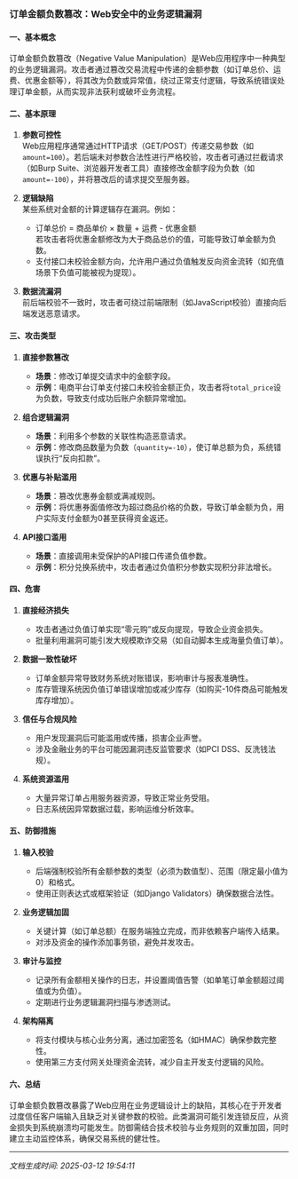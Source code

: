 

### 订单金额负数篡改：Web安全中的业务逻辑漏洞

#### 一、基本概念  
订单金额负数篡改（Negative Value Manipulation）是Web应用程序中一种典型的业务逻辑漏洞。攻击者通过篡改交易流程中传递的金额参数（如订单总价、运费、优惠金额等），将其改为负数或异常值，绕过正常支付逻辑，导致系统错误处理订单金额，从而实现非法获利或破坏业务流程。

#### 二、基本原理  
1. **参数可控性**  
   Web应用程序通常通过HTTP请求（GET/POST）传递交易参数（如`amount=100`）。若后端未对参数合法性进行严格校验，攻击者可通过拦截请求（如Burp Suite、浏览器开发者工具）直接修改金额字段为负数（如`amount=-100`），并将篡改后的请求提交至服务器。

2. **逻辑缺陷**  
   某些系统对金额的计算逻辑存在漏洞。例如：  
   - 订单总价 = 商品单价 × 数量 + 运费 - 优惠金额  
   若攻击者将优惠金额修改为大于商品总价的值，可能导致订单金额为负数。  
   - 支付接口未校验金额方向，允许用户通过负值触发反向资金流转（如充值场景下负值可能被视为提现）。

3. **数据流漏洞**  
   前后端校验不一致时，攻击者可绕过前端限制（如JavaScript校验）直接向后端发送恶意请求。

#### 三、攻击类型  
1. **直接参数篡改**  
   - **场景**：修改订单提交请求中的金额字段。  
   - **示例**：电商平台订单支付接口未校验金额正负，攻击者将`total_price`设为负数，导致支付成功后账户余额异常增加。

2. **组合逻辑漏洞**  
   - **场景**：利用多个参数的关联性构造恶意请求。  
   - **示例**：修改商品数量为负数（`quantity=-10`），使订单总额为负，系统错误执行“反向扣款”。

3. **优惠与补贴滥用**  
   - **场景**：篡改优惠券金额或满减规则。  
   - **示例**：将优惠券面值修改为超过商品价格的负数，导致订单金额为负，用户实际支付金额为0甚至获得资金返还。

4. **API接口滥用**  
   - **场景**：直接调用未受保护的API接口传递负值参数。  
   - **示例**：积分兑换系统中，攻击者通过负值积分参数实现积分非法增长。

#### 四、危害  
1. **直接经济损失**  
   - 攻击者通过负值订单实现“零元购”或反向提现，导致企业资金损失。  
   - 批量利用漏洞可能引发大规模欺诈交易（如自动脚本生成海量负值订单）。

2. **数据一致性破坏**  
   - 订单金额异常导致财务系统对账错误，影响审计与报表准确性。  
   - 库存管理系统因负值订单错误增加或减少库存（如购买-10件商品可能触发库存增加）。

3. **信任与合规风险**  
   - 用户发现漏洞后可能滥用或传播，损害企业声誉。  
   - 涉及金融业务的平台可能因漏洞违反监管要求（如PCI DSS、反洗钱法规）。

4. **系统资源滥用**  
   - 大量异常订单占用服务器资源，导致正常业务受阻。  
   - 日志系统因异常数据过载，影响运维分析效率。

#### 五、防御措施  
1. **输入校验**  
   - 后端强制校验所有金额参数的类型（必须为数值型）、范围（限定最小值为0）和格式。  
   - 使用正则表达式或框架验证（如Django Validators）确保数据合法性。

2. **业务逻辑加固**  
   - 关键计算（如订单总额）在服务端独立完成，而非依赖客户端传入结果。  
   - 对涉及资金的操作添加事务锁，避免并发攻击。

3. **审计与监控**  
   - 记录所有金额相关操作的日志，并设置阈值告警（如单笔订单金额超过阈值或为负值）。  
   - 定期进行业务逻辑漏洞扫描与渗透测试。

4. **架构隔离**  
   - 将支付模块与核心业务分离，通过加密签名（如HMAC）确保参数完整性。  
   - 使用第三方支付网关处理资金流转，减少自主开发支付逻辑的风险。

#### 六、总结  
订单金额负数篡改暴露了Web应用在业务逻辑设计上的缺陷，其核心在于开发者过度信任客户端输入且缺乏对关键参数的校验。此类漏洞可能引发连锁反应，从资金损失到系统崩溃均可能发生。防御需结合技术校验与业务规则的双重加固，同时建立主动监控体系，确保交易系统的健壮性。

---

*文档生成时间: 2025-03-12 19:54:11*














